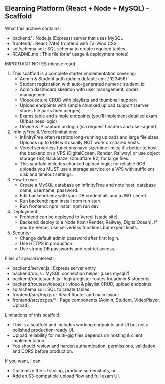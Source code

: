 Elearning Platform (React + Node + MySQL) - Scaffold
---------------------------------------------------
What this archive contains:
- backend/       : Node.js (Express) server that uses MySQL
- frontend/      : React (Vite) frontend with Tailwind CSS
- sql/schema.sql : SQL schema to create required tables
- README.md      : This file (brief usage & deployment notes)

IMPORTANT NOTES (please read):
1) This scaffold is a complete starter implementation covering:
   - Admin & Student auth (admin default: amr / 123456)
   - Student registration with auto-generated numeric student_id
   - Admin dashboard skeleton with user management, codes management
   - Video/lecture CRUD with playlists and thumbnail support
   - Upload endpoints with simple chunked upload support (server stores file parts then merges)
   - Exams table and simple endpoints (you'll implement detailed exam UI/business logic)
   - Device & IP capture on login (via request headers and user-agent)
2) InfinityFree & Vercel limitations:
   - InfinityFree often restricts long-running uploads and large file sizes. Uploads up to 9GB will usually NOT work on shared hosts.
   - Vercel serverless functions have size/time limits; it's better to host the backend on a VPS (DigitalOcean, Render, Railway) or use object storage (S3, Backblaze, Cloudflare R2) for large files.
   - This scaffold includes chunked upload logic; for reliable 9GB uploads you MUST use a storage service or a VPS with sufficient disk and timeout settings.
3) How to use:
   - Create a MySQL database on InfinityFree and note host, database name, username, password.
   - Edit backend/.env with your DB credentials and a JWT secret.
   - Run backend:
       npm install
       npm run start
   - Run frontend:
       npm install
       npm run dev
4) Deployment:
   - Frontend can be deployed to Vercel (static site).
   - Backend: deploy to a Node host (Render, Railway, DigitalOcean). If you try Vercel, use serverless functions but expect limits.
5) Security:
   - Change default admin password after first login.
   - Use HTTPS in production.
   - Use strong DB passwords and restrict access.

Files of special interest:
- backend/server.js       : Express server entry
- backend/db.js           : MySQL connection helper (uses mysql2)
- backend/routes/auth.js  : login/register routes for admin & students
- backend/routes/videos.js : video & playlist CRUD, upload endpoints
- sql/schema.sql          : SQL to create tables
- frontend/src/App.jsx    : React Router and main layout
- frontend/src/pages/*    : Page components (Admin, Student, VideoPlayer, Upload)

Limitations of this scaffold:
- This is a scaffold and includes working endpoints and UI but not a polished production-ready UI.
- Upload reliability for multi-gig files depends on hosting & client implementation.
- You should review and harden authentication, permissions, validation, and CORS before production.

If you want, I can:
- Customize the UI styling, produce screenshots, or
- Add an S3-compatible upload flow and full exam UI.
